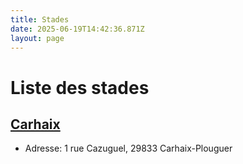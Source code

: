 ```yaml
---
title: Stades
date: 2025-06-19T14:42:36.871Z
layout: page
---
```


# Liste des stades


## [Carhaix](/stades/Carhaix/)
- Adresse: 1 rue Cazuguel, 29833 Carhaix-Plouguer


